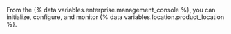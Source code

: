 From the {% data variables.enterprise.management_console %}, you can initialize, configure, and monitor {% data variables.location.product_location %}.
